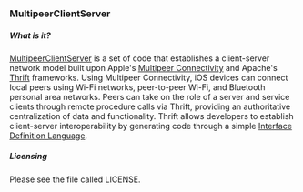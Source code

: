 ### MultipeerClientServer ###

##### What is it? #####

[MultipeerClientServer](https://github.com/mstultz/MultipeerClientServer "MultipeerClientServer") is a set of code that establishes a client-server network model built upon Apple's [Multipeer Connectivity](https://developer.apple.com/library/ios/documentation/MultipeerConnectivity/Reference/MultipeerConnectivityFramework/Introduction/Introduction.html "MultipeerConnectivity") and Apache's [Thrift](https://github.com/apache/thrift "Thrift") frameworks. Using Multipeer Connectivity, iOS devices can connect local peers using Wi-Fi networks, peer-to-peer Wi-Fi, and Bluetooth personal area networks. Peers can take on the role of a server and service clients through remote procedure calls via Thrift, providing an authoritative centralization of data and functionality. Thrift allows developers to establish client-server interoperability by generating code through a simple [Interface Definition Language](http://thrift.apache.org/docs/idl "Interface Definition Language").

##### Licensing #####

Please see the file called LICENSE.
